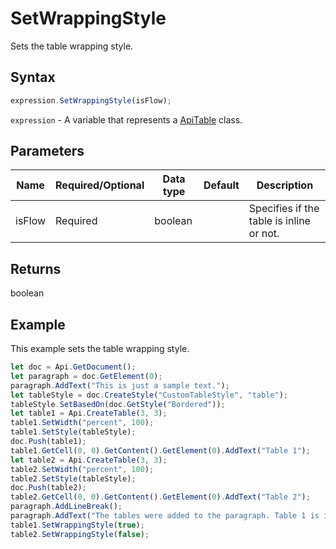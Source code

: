 # SetWrappingStyle

Sets the table wrapping style.

## Syntax

```javascript
expression.SetWrappingStyle(isFlow);
```

`expression` - A variable that represents a [ApiTable](../ApiTable.md) class.

## Parameters

| **Name** | **Required/Optional** | **Data type** | **Default** | **Description** |
| ------------- | ------------- | ------------- | ------------- | ------------- |
| isFlow | Required | boolean |  | Specifies if the table is inline or not. |

## Returns

boolean

## Example

This example sets the table wrapping style.

```javascript
let doc = Api.GetDocument();
let paragraph = doc.GetElement(0);
paragraph.AddText("This is just a sample text.");
let tableStyle = doc.CreateStyle("CustomTableStyle", "table");
tableStyle.SetBasedOn(doc.GetStyle("Bordered"));
let table1 = Api.CreateTable(3, 3);
table1.SetWidth("percent", 100);
table1.SetStyle(tableStyle);
doc.Push(table1);
table1.GetCell(0, 0).GetContent().GetElement(0).AddText("Table 1");
let table2 = Api.CreateTable(3, 3);
table2.SetWidth("percent", 100);
table2.SetStyle(tableStyle);
doc.Push(table2);
table2.GetCell(0, 0).GetContent().GetElement(0).AddText("Table 2");
paragraph.AddLineBreak();
paragraph.AddText("The tables were added to the paragraph. Table 1 is inline and Table 2 is not.");
table1.SetWrappingStyle(true);
table2.SetWrappingStyle(false);
```
